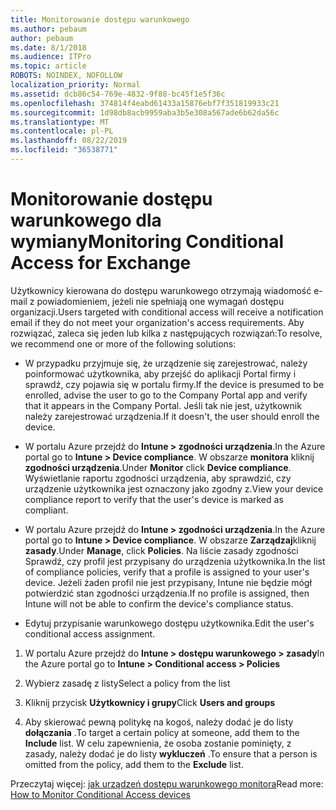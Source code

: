 ```yaml
---
title: Monitorowanie dostępu warunkowego
ms.author: pebaum
author: pebaum
ms.date: 8/1/2018
ms.audience: ITPro
ms.topic: article
ROBOTS: NOINDEX, NOFOLLOW
localization_priority: Normal
ms.assetid: dcb86c54-769e-4832-9f88-bc45f1e5f36c
ms.openlocfilehash: 374814f4eabd61433a15876ebf7f351819933c21
ms.sourcegitcommit: 1d98db8acb9959aba3b5e308a567ade6b62da56c
ms.translationtype: MT
ms.contentlocale: pl-PL
ms.lasthandoff: 08/22/2019
ms.locfileid: "36538771"
---
```

# <a name="monitoring-conditional-access-for-exchange"></a><span data-ttu-id="4c1d6-102">Monitorowanie dostępu warunkowego dla wymiany</span><span class="sxs-lookup"><span data-stu-id="4c1d6-102">Monitoring Conditional Access for Exchange</span></span>

<span data-ttu-id="4c1d6-103">Użytkownicy kierowana do dostępu warunkowego otrzymają wiadomość e-mail z powiadomieniem, jeżeli nie spełniają one wymagań dostępu organizacji.</span><span class="sxs-lookup"><span data-stu-id="4c1d6-103">Users targeted with conditional access will receive a notification email if they do not meet your organization's access requirements.</span></span> <span data-ttu-id="4c1d6-104">Aby rozwiązać, zaleca się jeden lub kilka z następujących rozwiązań:</span><span class="sxs-lookup"><span data-stu-id="4c1d6-104">To resolve, we recommend one or more of the following solutions:</span></span>
  
- <span data-ttu-id="4c1d6-105">W przypadku przyjmuje się, że urządzenie się zarejestrować, należy poinformować użytkownika, aby przejść do aplikacji Portal firmy i sprawdź, czy pojawia się w portalu firmy.</span><span class="sxs-lookup"><span data-stu-id="4c1d6-105">If the device is presumed to be enrolled, advise the user to go to the Company Portal app and verify that it appears in the Company Portal.</span></span> <span data-ttu-id="4c1d6-106">Jeśli tak nie jest, użytkownik należy zarejestrować urządzenia.</span><span class="sxs-lookup"><span data-stu-id="4c1d6-106">If it doesn't, the user should enroll the device.</span></span>
    
- <span data-ttu-id="4c1d6-107">W portalu Azure przejdź do **Intune \> zgodności urządzenia**.</span><span class="sxs-lookup"><span data-stu-id="4c1d6-107">In the Azure portal go to **Intune \> Device compliance**.</span></span> <span data-ttu-id="4c1d6-108">W obszarze **monitora** kliknij **zgodności urządzenia**.</span><span class="sxs-lookup"><span data-stu-id="4c1d6-108">Under **Monitor** click **Device compliance**.</span></span> <span data-ttu-id="4c1d6-109">Wyświetlanie raportu zgodności urządzenia, aby sprawdzić, czy urządzenie użytkownika jest oznaczony jako zgodny z.</span><span class="sxs-lookup"><span data-stu-id="4c1d6-109">View your device compliance report to verify that the user's device is marked as compliant.</span></span> 
    
- <span data-ttu-id="4c1d6-110">W portalu Azure przejdź do **Intune \> zgodności urządzenia**.</span><span class="sxs-lookup"><span data-stu-id="4c1d6-110">In the Azure portal go to **Intune \> Device compliance**.</span></span> <span data-ttu-id="4c1d6-111">W obszarze **Zarządzaj**kliknij **zasady**.</span><span class="sxs-lookup"><span data-stu-id="4c1d6-111">Under **Manage**, click **Policies**.</span></span> <span data-ttu-id="4c1d6-112">Na liście zasady zgodności Sprawdź, czy profil jest przypisany do urządzenia użytkownika.</span><span class="sxs-lookup"><span data-stu-id="4c1d6-112">In the list of compliance policies, verify that a profile is assigned to your user's device.</span></span> <span data-ttu-id="4c1d6-113">Jeżeli żaden profil nie jest przypisany, Intune nie będzie mógł potwierdzić stan zgodności urządzenia.</span><span class="sxs-lookup"><span data-stu-id="4c1d6-113">If no profile is assigned, then Intune will not be able to confirm the device's compliance status.</span></span> 
    
- <span data-ttu-id="4c1d6-114">Edytuj przypisanie warunkowego dostępu użytkownika.</span><span class="sxs-lookup"><span data-stu-id="4c1d6-114">Edit the user's conditional access assignment.</span></span>
    
1. <span data-ttu-id="4c1d6-115">W portalu Azure przejdź do **Intune \> dostępu warunkowego \> zasady**</span><span class="sxs-lookup"><span data-stu-id="4c1d6-115">In the Azure portal go to **Intune \> Conditional access \> Policies**</span></span>
    
2. <span data-ttu-id="4c1d6-116">Wybierz zasadę z listy</span><span class="sxs-lookup"><span data-stu-id="4c1d6-116">Select a policy from the list</span></span>
    
3. <span data-ttu-id="4c1d6-117">Kliknij przycisk **Użytkownicy i grupy**</span><span class="sxs-lookup"><span data-stu-id="4c1d6-117">Click **Users and groups**</span></span>
    
4. <span data-ttu-id="4c1d6-118">Aby skierować pewną politykę na kogoś, należy dodać je do listy **dołączania** .</span><span class="sxs-lookup"><span data-stu-id="4c1d6-118">To target a certain policy at someone, add them to the **Include** list.</span></span> <span data-ttu-id="4c1d6-119">W celu zapewnienia, że osoba zostanie pominięty, z zasady, należy dodać je do listy **wykluczeń** .</span><span class="sxs-lookup"><span data-stu-id="4c1d6-119">To ensure that a person is omitted from the policy, add them to the **Exclude** list.</span></span> 
    
<span data-ttu-id="4c1d6-120">Przeczytaj więcej: [jak urządzeń dostępu warunkowego monitora](https://docs.microsoft.com/intune/conditional-access-exchange-monitor)</span><span class="sxs-lookup"><span data-stu-id="4c1d6-120">Read more: [How to Monitor Conditional Access devices](https://docs.microsoft.com/intune/conditional-access-exchange-monitor)</span></span>
  

